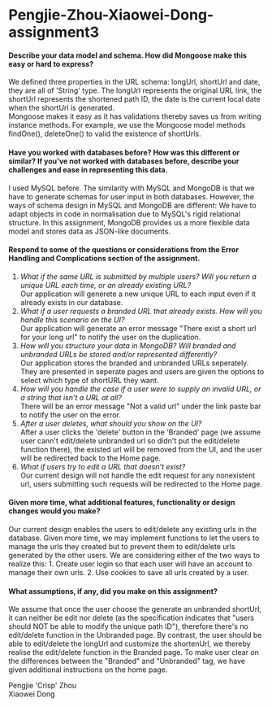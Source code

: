 # Pengjie-Zhou-Xiaowei-Dong-assignment3



#### Describe your data model and schema. How did Mongoose make this easy or hard to express?
We defined three properties in the URL schema: longUrl, shortUrl and date, they are all of 'String' type. The longUrl represents the original URL link, the shortUrl represents the shortened path ID, the date is the current local date when the shortUrl is generated.<br>
Mongoose makes it easy as it has validations thereby saves us from writing instance methods. For example, we use the Mongoose model methods findOne(), deleteOne() to valid the existence of shortUrls.

#### Have you worked with databases before? How was this different or similar? If you’ve not worked with databases before, describe your challenges and ease in representing this data.
I used MySQL before. The similarity with MySQL and MongoDB is that we have to generate schemas for user input in both databases. However, the ways of schema design in MySQL and MongoDB are different: We have to adapt objects in code in normalisation due to MySQL's rigid relational structure. In this assignment, MongoDB provides us a more flexible data model and stores data as JSON-like documents. 

#### Respond to some of the questions or considerations from the Error Handling and Complications section of the assignment.
1. *What if the same URL is submitted by multiple users?  Will you return a unique URL each time, or an already existing URL?*<br>
   Our application will generete a new unique URL to each input even if it already exists in our database.<br>
2. *What if a user requests a branded URL that already exists.  How will you handle this scenario on the UI?*<br>
   Our application will generate an error message "There exist a short url for your long url" to notify the user on the duplication.<br>
3. *How will you structure your data in MongoDB?  Will branded and unbranded URLs be stored and/or represented differently?* <br>
   Our application stores the branded and unbranded URLs seperately. They are presented in seperate pages and users are given the options to select which type of shortURL they want.<br>
4. *How will you handle the case if a user were to supply an invalid URL, or a string that isn’t a URL at all?*<br>
   There will be an error message "Not a valid url" under the link paste bar to notify the user on the error.<br>
5. *After a user deletes, what should you show on the UI?*<br>
   After a user clicks the 'delete' button in the 'Branded' page (we assume user cann't edit/delete unbranded url so didn't put the edit/delete function there), the   existed url will be removed from the UI, and the user will be redirected back to the Home page.<br>
6. *What if users try to edit a URL that doesn’t exist?*<br>
   Our current design will not handle the edit request for any nonexistent url, users submitting such requests will be redirected to the Home page.<br>

#### Given more time, what additional features, functionality or design changes would you make?
Our current design enables the users to edit/delete any existing urls in the database. Given more time, we may implement functions to let the users to manage the urls they created but to prevent them to edit/delete urls generated by the other users. We are considering either of the two ways to realize this: 1. Create user login so that each user will have an account to manage their own urls. 2. Use cookies to save all urls created by a user. <br>

#### What assumptions, if any, did you make on this assignment?
We assume that once the user choose the generate an unbranded shortUrl, it can neither be edit nor delete (as the specification indicates that "users should NOT be able to modify the unique path ID"), therefore there's no edit/delete function in the Unbranded page. By contrast, the user should be able to edit/delete the longUrl and customize the shortenUrl, we thereby realise the edit/delete function in the Branded page. To make user clear on the differences between the "Branded" and "Unbranded" tag, we have given additional instructions on the home page.

Pengjie 'Crisp' Zhou <br>
Xiaowei Dong

